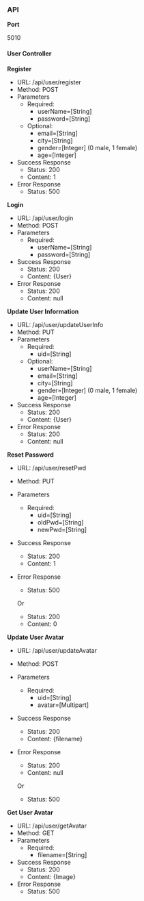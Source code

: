 ### API
**Port**

5010

#### User Controller
**Register**

* URL: /api/user/register
* Method: POST
* Parameters
    * Required: 
        * userName=[String]
        * password=[String]
    * Optional:
        * email=[String]
        * city=[String]
        * gender=[Integer] (0 male, 1 female)
        * age=[Integer]
* Success Response
    * Status: 200
    * Content: 1
* Error Response
    * Status: 500

**Login**

* URL: /api/user/login
* Method: POST
* Parameters
    * Required: 
        * userName=[String]
        * password=[String]
* Success Response
    * Status: 200
    * Content: {User}
* Error Response
    * Status: 200
    * Content: null

**Update User Information**

* URL: /api/user/updateUserInfo
* Method: PUT
* Parameters
    * Required: 
        * uid=[String]
    * Optional:
        * userName=[String]
        * email=[String]
        * city=[String]
        * gender=[Integer] (0 male, 1 female)
        * age=[Integer]
* Success Response
    * Status: 200
    * Content: {User}
* Error Response
    * Status: 200
    * Content: null

**Reset Password**

* URL: /api/user/resetPwd
* Method: PUT
* Parameters
    * Required: 
        * uid=[String]
        * oldPwd=[String]
        * newPwd=[String]
* Success Response
    * Status: 200
    * Content: 1
* Error Response
    * Status: 500

    Or

    * Status: 200
    * Content: 0

**Update User Avatar**

* URL: /api/user/updateAvatar
* Method: POST
* Parameters
    * Required: 
        * uid=[String]
        * avatar=[Multipart]
* Success Response
    * Status: 200
    * Content: {filename}
* Error Response
    * Status: 200
    * Content: null

    Or

    * Status: 500

**Get User Avatar**

* URL: /api/user/getAvatar
* Method: GET
* Parameters
    * Required: 
        * filename=[String]
* Success Response
    * Status: 200
    * Content: {Image}
* Error Response
    * Status: 500